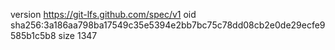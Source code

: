 version https://git-lfs.github.com/spec/v1
oid sha256:3a186aa798ba17549c35e5394e2bb7bc75c78dd08cb2e0de29ecfe9585b1c5b8
size 1347
